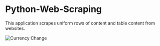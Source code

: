 # Python-Web-Scraping
This application scrapes uniform rows of content and table content from websites.

![Currency Change](https://github.com/Helena-ys/Python-Web-Scraping/plot_currency_change.png)
